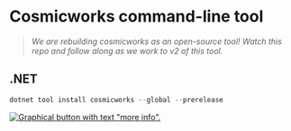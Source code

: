 # Cosmicworks command-line tool

> *We are rebuilding cosmicworks as an open-source tool! Watch this repo and follow along as we work to v2 of this tool.*

## .NET

```powershell
dotnet tool install cosmicworks --global --prerelease
```

[![Graphical button with text "more info".](https://placehold.co/140x34/091F2C/8DC8E8?font=source-sans-pro&text=More+info)](src/dotnet/readme.md)
